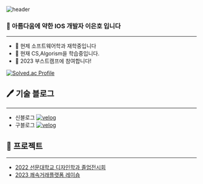 ![header](https://capsule-render.vercel.app/api?type=waving&color=auto&height=300&section=header&text=아름다움에%20약한%20IOS%20개발자&fontSize=60)
### 🌹 아름다움에 약한 IOS 개발자 **이은호** 입니다
***
- 🔭 현제 소프트웨어학과 재학중입니다
- 🌱 현재 CS,Algorism을 학습중입니다.
- 🚀 2023 부스트캠프에 참여합니다!

[![Solved.ac Profile](http://mazassumnida.wtf/api/v2/generate_badge?boj=gorma00)](https://solved.ac/gorma00/)

## 🖊 ️기술 블로그
***
- 신블로그
<a href="https://velog.io/@gorma2000" target="_blank"><img alt="velog" src="https://img.shields.io/badge/-velog-20C997?&style=flat-square&logo=velog&logoColor=white"/></a>
- 구블로그
<a href="https://velog.io/@gorma00" target="_blank"><img alt="velog" src="https://img.shields.io/badge/-velog-20C997?&style=flat-square&logo=velog&logoColor=white"/></a>

## 🎁 프로젝트
***
- [2022 선문대학교 디자인학과 졸업전시회](https://smd2022.com/)
- [2023 쾌속거래플랫폼 레이숍](https://github.com/AsanHO/rayshop)

